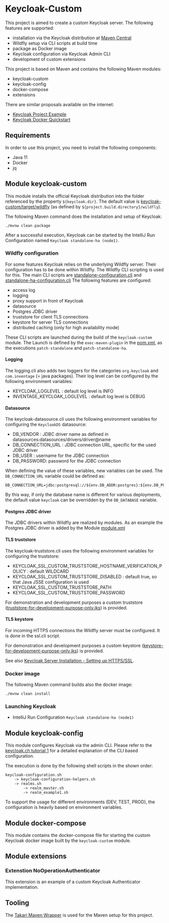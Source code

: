 Keycloak-Custom
===============

This project is aimed to create a custom Keycloak server. The following features are supported:

- installation via the Keycloak distribution at [Maven Central](https://mvnrepository.com/artifact/org.keycloak/keycloak-server-dist)
- Wildfly setup via CLI scripts at build time
- package as Docker image
- Keycloak configuration via Keycloak Admin CLI
- development of custom extensions

This project is based on Maven and contains the following Maven modules:

- keycloak-custom
- keycloak-config  
- docker-compose  
- extensions

There are similar proposals available on the internet:

- [Keycloak Project Example](https://github.com/thomasdarimont/keycloak-project-example)
- [Keycloak Docker Quickstart](https://github.com/OpenPj/keycloak-docker-quickstart)

Requirements
------------

In order to use this project, you need to install the following components:

- Java 11
- Docker 
- jq

Module keycloak-custom
----------------------

This module installs the official Keycloak distribution into the folder referenced by the property `${keycloak.dir}`. The default value is [keycloak-custom/target/wildfly](./keycloak-custom/target/wildfly) (as defined by `${project.build.directory}/wildfly`).

The following Maven command does the installation and setup of Keycloak:

```shell
./mvnw clean package
```

After a successful execution, Keycloak can be started by the IntelliJ Run Configuration named `Keycloak standalone-ha (node1)`.

### Wildfly configuration

For some features Keycloak relies on the underlying Wildfly server. Their configuration has to be done within Wildfly. The Wildfly CLI scripting is used for this. The main CLI scripts are [standalone-configuration.cli](keycloak-custom/src/main/resources/wildfly/cli/standalone-configuration.cli) and [standalone-ha-configuration.cli](keycloak-custom/src/main/resources/wildfly/cli/standalone-ha-configuration.cli) The following features are configured:

- access log
- logging
- proxy support in front of Keycloak
- datasource
- Postgres JDBC driver
- truststore for client TLS connections
- keystore for server TLS connections
- distributed caching (only for high availability mode)

These CLI scripts are launched during the build of the `keycloak-custom` module. The Launch is defined by the `exec-maven-plugin` in the [pom.xml](./keycloak-custom/pom.xml), as the executions `patch-standalone` and `patch-standalone-ha`.

#### Logging

The logging.cli also adds two loggers for the categories `org.keycloak` and `com.inventage` (= java packages). Their log level can be configured by the following environment variables:

- KEYCLOAK_LOGLEVEL : default log level is INFO
- INVENTAGE_KEYCLOAK_LOGLEVEL : default log level is DEBUG

#### Datasource

The keycloak-datasource.cli uses the following environment variables for configuring the `KeycloakDS` datasource:

- DB_VENDOR : JDBC driver name as defined in datasources:datasources/drivers/driver@name
- DB_CONNECTION_URL : JDBC connection URL, specific for the used JDBC driver
- DB_USER : username for the JDBC connection
- DB_PASSWORD: password for the JDBC connection

When defining the value of these variables, new variables can be used. The `DB_CONNECTION_URL` variable could be defined as:

```
DB_CONNECTION_URL=jdbc:postgresql://${env.DB_ADDR:postgres}:${env.DB_PORT:5432}/${env.DB_DATABASE:keycloak}${env.JDBC_PARAMS:}
```

By this way, if only the database name is different for various deployments, the default value `keycloak` can be overridden by the `DB_DATABASE` variable.

#### Postgres JDBC driver

The JDBC drivers within Wildfly are realized by modules. As an example the Postgres JDBC driver is added by the Module [module.xml](keycloak-custom/src/main/resources/wildfly/modules/system/layers/keycloak/org/postgresql/main/module.xml)

#### TLS truststore

The keycloak-truststore.cli uses the following environment variables for configuring the truststore:

- KEYCLOAK_SSL_CUSTOM_TRUSTSTORE_HOSTNAME_VERIFICATION_POLICY : default WILDCARD
- KEYCLOAK_SSL_CUSTOM_TRUSTSTORE_DISABLED : default true, so that Java JSSE configuration is used
- KEYCLOAK_SSL_CUSTOM_TRUSTSTORE_PATH
- KEYCLOAK_SSL_CUSTOM_TRUSTSTORE_PASSWORD

For demonstration and development purposes a custom truststore ([truststore-for-development-purpose-only.jks](keycloak-custom/src/main/resources/wildfly/standalone/configuration/truststore-for-development-purpose-only.jks)) is provided.

#### TLS keystore

For incoming HTTPS connections the Wildfly server must be configured. It is done in the ssl.cli script.

For demonstration and development purposes a custom keystore ([keystore-for-development-purpose-only.jks](keycloak-custom/src/main/resources/wildfly/standalone/configuration/keystore-for-development-purpose-only.jks)) is provided.

See also [Keycloak Server Installation - Setting up HTTPS/SSL](https://www.keycloak.org/docs/latest/server_installation/index.html#_setting_up_ssl).

### Docker image

The following Maven command builds also the docker image:

```shell
./mvnw clean install
```

### Launching Keycloak

- IntelliJ Run Configuration `Keycloak standalone-ha (node1)`

Module keycloak-config
----------------------

This module configures Keycloak via the admin CLI. Please refer to the [keycloak.ch tutorial 1](https://keycloak.ch/keycloak-tutorials/tutorial-1-installing-and-running-keycloak/) for a detailed explanation of the CLI based configuration.

The execution is done by the following shell scripts in the shown order:

```
keycloak-configuration.sh 
    -> keycloak-configuration-helpers.sh
    -> realms.sh
        -> realm_master.sh
        -> realm_example1.sh
```

To support the usage for different environments (DEV, TEST, PROD), the configuration is heavily based on environment variables.

Module docker-compose
---------------------

This module contains the docker-compose file for starting the custom Keycloak docker image built by the `keycloak-custom` module.

Module extensions
-----------------

### Extenstion NoOperationAuthenticator

This extension is an example of a custom Keycloak Authenticator implementation.

Tooling
-------

The [Takari Maven Wrapper](https://github.com/takari/maven-wrapper) is used for the Maven setup for this project.